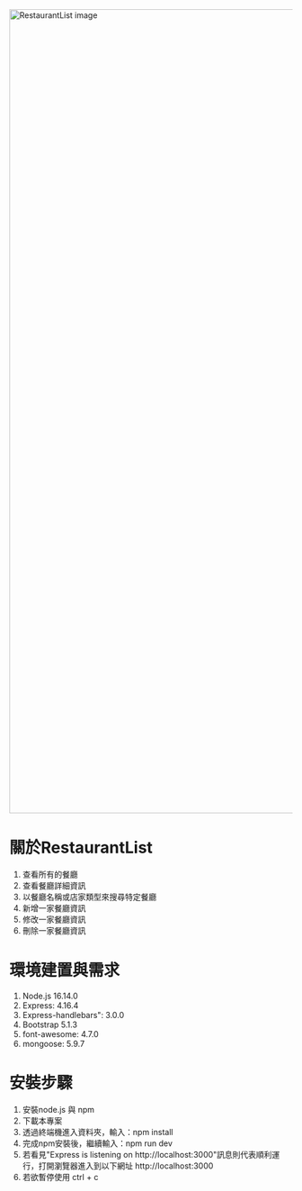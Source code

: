 <img width="1429" alt="RestaurantList image" src="https://user-images.githubusercontent.com/98327436/158002695-5e363daf-d7f4-4ab5-9b81-7d101026ead2.png">


# 關於RestaurantList
1. 查看所有的餐廳
2. 查看餐廳詳細資訊
3. 以餐廳名稱或店家類型來搜尋特定餐廳
4. 新增一家餐廳資訊
5. 修改一家餐廳資訊
6. 刪除一家餐廳資訊

# 環境建置與需求
1. Node.js 16.14.0
2. Express: 4.16.4
3. Express-handlebars": 3.0.0
4. Bootstrap 5.1.3
5. font-awesome: 4.7.0
6. mongoose: 5.9.7

# 安裝步驟
1. 安裝node.js 與 npm
2. 下載本專案
3. 透過終端機進入資料夾，輸入：npm install
4. 完成npm安裝後，繼續輸入：npm run dev
5. 若看見"Express is listening on http://localhost:3000"訊息則代表順利運行，打開瀏覽器進入到以下網址 http://localhost:3000
6. 若欲暫停使用 ctrl + c
